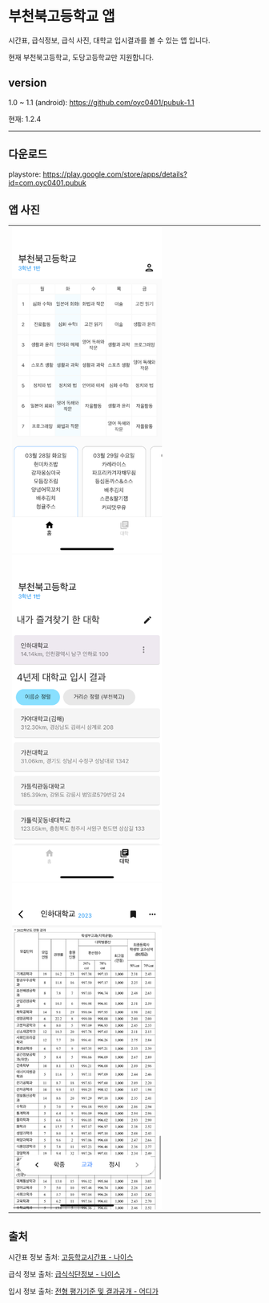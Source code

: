 # 부천북고등학교 앱
시간표, 급식정보, 급식 사진, 대학교 입시결과를 볼 수 있는 앱 입니다.

현재 부천북고등학교, 도당고등학교만 지원합니다.

## version

1.0 ~ 1.1 (android): https://github.com/oyc0401/pubuk-1.1

현재: 1.2.4


--------

## 다운로드
playstore: https://play.google.com/store/apps/details?id=com.oyc0401.pubuk

## 앱 사진

<table><td>

<img width="300px" src="https://github.com/oyc0401/flutterschool/blob/main/github_asset/main.png?raw=true"/>

<img width="300px" src="https://github.com/oyc0401/flutterschool/blob/main/github_asset/university.png?raw=true"/>

<img width="300px" src="https://github.com/oyc0401/flutterschool/blob/main/github_asset/univ_score.png?raw=true"/>
</td>
</table>


## 출처
시간표 정보 출처: [고등학교시간표 - 나이스](https://open.neis.go.kr/portal/data/service/selectServicePage.do?page=1&rows=10&sortColumn=&sortDirection=&infId=OPEN17320190722180924242823&infSeq=1)

급식 정보 출처: [급식식단정보 - 나이스](https://open.neis.go.kr/portal/data/service/selectServicePage.do?page=1&rows=10&sortColumn=&sortDirection=&infId=OPEN18620200826103326268120&infSeq=1)

입시 정보 출처: [전형 평가기준 및 결과공개 - 어디가](https://www.adiga.kr/PageLinkAll.do?link=/kcue/ast/eip/eis/inf/stdptselctn/EipStdGenSlcIem.do&p_menu_id=PG-EIP-16101)
